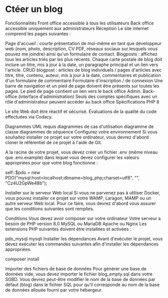 # Ctéer un blog

Fonctionnalités
Front office accessible à tous les utilisateurs
Back office accessible uniquement aux administrateurs
Réception
Le site internet comprend les pages suivantes :

Page d'accueil : courte présentation de moi-même en tant que développeur web (nom, photo, description, CV PDF, réseaux sociaux sur lesquels vous pouvez me joindre) ainsi qu'un formulaire de contact.
Blogposts : affichez tous les articles triés par les plus récents. Chaque carte postale de blog doit inclure un titre, mis à jour à la date, un paragraphe principal et un lien vers l'article.
CRUD blogpost : articles de blog individuels / pages d'articles avec titre, titre, contenu, auteur, mis à jour à la date, commentaires et publication d'un formulaire de commentaire
Formulaire d'inscription / de connexion Une barre de navigation et un pied de page doivent être présents sur toutes les pages. Le pied de page contient un lien vers le back office Admin.
Back-office (interface d'administration)
Seuls des comptes spécifiques avec un rôle d'administrateur peuvent accéder au back office
Spécifications
PHP 8

Le site Web doit être réactif et sécurisé.
Évaluations de la qualité du code effectuées via Codacy.

Diagrammes UML requis
diagrammes de cas d'utilisation
diagramme de classe
diagrammes de séquence
Configurez votre environnement
Si vous souhaitez installer ce projet sur votre ordinateur,
vous devrez d'abord cloner le référentiel de ce projet à l'aide de Git.

A la racine de votre projet, vous devez créer un fichier .env (même niveau que .env.example)
dans lequel vous devez configurer les valeurs appropriées pour que votre blog fonctionne :

self::$pdo = new PDO("mysql:host=localhost;dbname=blog_php;charset=utf8", "", "Cz4U2GpWe48b");

Installer sur le serveur Web local
Si vous ne parvenez pas à utiliser Docker, vous pouvez installer ce projet sur votre WAMP, Laragon, MAMP ou un autre serveur Web local. Pour ce faire, vous devrez d'abord vous assurer que les conditions suivantes sont remplies.

Conditions
Vous devez avoir composer sur votre ordinateur
Votre serveur a besoin de PHP version 8.0
MySQL ou MariaDB
Apache ou Nginx
Les extensions PHP suivantes doivent être installées et activées :

pdo_mysql
mysqli
Installer les dépendances
Avant d'exécuter le projet, vous devez exécuter les commandes suivantes afin d'installer les dépendances appropriées.

composer install

Importer des fichiers de base de données
Pour générer une base de données vide, vous devez importer le fichier blog_empty.sql dans votre SGBD.
Vous devrez peut-être modifier le nom de la base de données par défaut (blog) dans le fichier SQL pour qu'il corresponde au nom de la base de données allouée fourni par votre hébergeur.


